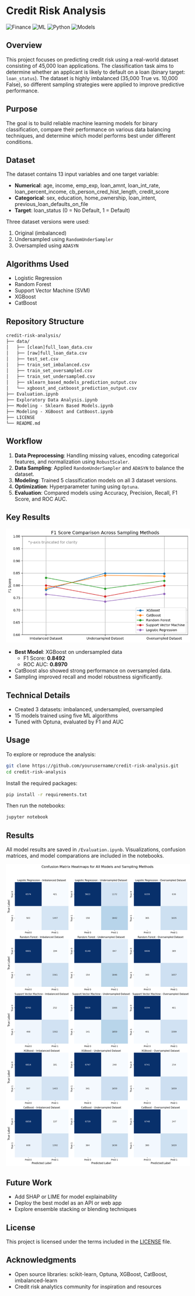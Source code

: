 
# Credit Risk Analysis

![Finance](https://img.shields.io/badge/Domain-Finance-blue)
![ML](https://img.shields.io/badge/ML-Binary%20Classification-purple)
![Python](https://img.shields.io/badge/Language-Python-green)
![Models](https://img.shields.io/badge/Algorithms-LogisticRegression_RandomForest_SVM_XGBoost_CatBoost-red)

## Overview

This project focuses on predicting credit risk using a real-world dataset consisting of 45,000 loan applications. The classification task aims to determine whether an applicant is likely to default on a loan (binary target: `loan_status`). The dataset is highly imbalanced (35,000 True vs. 10,000 False), so different sampling strategies were applied to improve predictive performance.

## Purpose

The goal is to build reliable machine learning models for binary classification, compare their performance on various data balancing techniques, and determine which model performs best under different conditions.

## Dataset

The dataset contains 13 input variables and one target variable:

- **Numerical**: age, income, emp_exp, loan_amnt, loan_int_rate, loan_percent_income, cb_person_cred_hist_length, credit_score
- **Categorical**: sex, education, home_ownership, loan_intent, previous_loan_defaults_on_file
- **Target**: loan_status (0 = No Default, 1 = Default)

Three dataset versions were used:
1. Original (imbalanced)
2. Undersampled using `RandomUnderSampler`
3. Oversampled using `ADASYN`

## Algorithms Used

- Logistic Regression
- Random Forest
- Support Vector Machine (SVM)
- XGBoost
- CatBoost

## Repository Structure

```
credit-risk-analysis/
├── data/
│   ├── [clean]full_loan_data.csv
│   ├── [raw]full_loan_data.csv
│   ├── test_set.csv
│   ├── train_set_imbalanced.csv
│   ├── train_set_oversampled.csv
│   ├── train_set_undersampled.csv
│   ├── sklearn_based_models_prediction_output.csv
│   └── xgboost_and_catboost_prediction_output.csv
├── Evaluation.ipynb
├── Exploratory Data Analysis.ipynb
├── Modeling - Sklearn Based Models.ipynb
├── Modeling - XGBoost and CatBoost.ipynb
├── LICENSE
└── README.md
```

## Workflow

1. **Data Preprocessing**: Handling missing values, encoding categorical features, and normalization using `RobustScaler`.
2. **Data Sampling**: Applied `RandomUnderSampler` and `ADASYN` to balance the dataset.
3. **Modeling**: Trained 5 classification models on all 3 dataset versions.
4. **Optimization**: Hyperparameter tuning using `Optuna`.
5. **Evaluation**: Compared models using Accuracy, Precision, Recall, F1 Score, and ROC AUC.

## Key Results

<div align="center">
  <img src="/documentation/F1-Score%20Comparison.png" alt="F1-Score Comparison" width="600"/>
</div>

- **Best Model**: XGBoost on undersampled data  
  - F1 Score: **0.8492**
  - ROC AUC: **0.8970**
- CatBoost also showed strong performance on oversampled data.
- Sampling improved recall and model robustness significantly.

## Technical Details

- Created 3 datasets: imbalanced, undersampled, oversampled  
- 15 models trained using five ML algorithms  
- Tuned with Optuna, evaluated by F1 and AUC

## Usage

To explore or reproduce the analysis:

```bash
git clone https://github.com/yourusername/credit-risk-analysis.git
cd credit-risk-analysis
```

Install the required packages:

```bash
pip install -r requirements.txt
```

Then run the notebooks:

```bash
jupyter notebook
```

## Results

All model results are saved in `/Evaluation.ipynb`. Visualizations, confusion matrices, and model comparations are included in the notebooks.

<div align="center">
  <img src="/documentation/Confusion%20Matrix%20Comparison.png" alt="F1-Score Comparison" width="600"/>
</div>

## Future Work

- Add SHAP or LIME for model explainability  
- Deploy the best model as an API or web app  
- Explore ensemble stacking or blending techniques

## License

This project is licensed under the terms included in the [LICENSE](LICENSE) file.

## Acknowledgments

- Open source libraries: scikit-learn, Optuna, XGBoost, CatBoost, imbalanced-learn
- Credit risk analytics community for inspiration and resources
